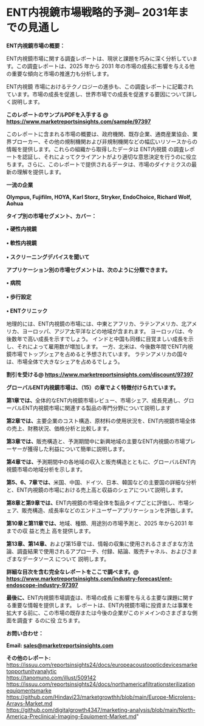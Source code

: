 # ENT内視鏡市場戦略的予測– 2031年までの見通し

<strong><b>ENT内視鏡市場の概要：</b></strong>

ENT内視鏡市場に関する調査レポートは、現状と課題を巧みに深く分析しています。この調査レポートは、2025 年から 2031 年の市場の成長に影響を与える他の重要な傾向と市場の推進力も分析します。

ENT内視鏡 市場におけるテクノロジーの進歩も、この調査レポートに記載されています。市場の成長を促進し、世界市場での成長を促進する要因について詳しく説明します。

<strong>このレポートのサンプルPDFを入手する @ <a href=https://www.marketreportsinsights.com/sample/97397>https://www.marketreportsinsights.com/sample/97397</a></strong>

このレポートに含まれる市場の概要は、政府機関、既存企業、通商産業協会、業界ブローカー、その他の規制機関および非規制機関などの幅広いリソースからの情報を提供します。これらの組織から取得したデータは ENT内視鏡 の調査レポートを認証し、それによってクライアントがより適切な意思決定を行うのに役立ちます。さらに、このレポートで提供されるデータは、市場のダイナミクスの最新の理解を提供します。

<strong>一流の企業</strong>

<strong><b>Olympus, Fujifilm, HOYA, Karl Storz, Stryker, EndoChoice, Richard Wolf, Aohua</b></strong>

<strong><b>タイプ別の市場セグメント、カバー：</b></strong>

<strong>• 硬性内視鏡<br><br>• 軟性内視鏡<br><br>• スクリーニングデバイスを聞いて</strong>

<strong><b>アプリケーション別の市場セグメントは、次のように分類できます。</b></strong>

<strong>• 病院<br><br>• 歩行設定<br><br>• ENTクリニック</strong>

 地理的には、ENT内視鏡の市場には、中東とアフリカ、ラテンアメリカ、北アメリカ、ヨーロッパ、アジア太平洋などの地域が含まれます。 ヨーロッパは、今後数年で高い成長を示すでしょう。 インドと中国も同様に目覚ましい成長を示し、それによって雇用数が増加します。 一方、北米は、今後数年間でENT内視鏡市場でトップシェアを占めると予想されています。 ラテンアメリカの国々は、市場全体で大きなシェアを占めるでしょう。

<strong>割引を受ける@ <a href=https://www.marketreportsinsights.com/discount/97397>https://www.marketreportsinsights.com/discount/97397</a></strong>

<strong><b>グローバルENT内視鏡市場は、（15）の章でよく特徴付けられています。</b></strong>

<strong><b>第</b></strong><strong><b>1章では、</b></strong>全体的なENT内視鏡市場レビュー、市場シェア、成長見通し、グローバルENT内視鏡市場に関連する製品の専門分野について説明します

<strong><b>第2章では、</b></strong>主要企業のコスト構造、原材料の使用状況を、ENT内視鏡市場全体の売上、財務状況、価格分析と比較します。

<strong><b>第3章では、</b></strong>販売構造と、予測期間中に新興地域の主要なENT内視鏡の市場プレーヤーが獲得した利益について簡単に説明します。

<strong><b>第4章では、</b></strong>予測期間中の各地域の収入と販売構造とともに、グローバルENT内視鏡市場の地域分析を示します。

<strong><b>第5、6、7章では、</b></strong>米国、中国、ドイツ、日本、韓国などの主要国の詳細な分析と、ENT内視鏡の市場における売上高と収益のシェアについて説明します。

<strong><b>第8章と第9章では、</b></strong>ENT内視鏡の市場全体を製品タイプごとに評価し、市場シェア、販売構造、成長率などのエンドユーザーアプリケーションを評価します。

<strong><b>第10章と第11章では、</b></strong>地域、種類、用途別の市場予測と、2025 年から2031 年までの収 益と売上 高を提供します。

<strong><b>第13章、第14章、</b></strong>および第15章では、情報の収集に使用されるさまざまな方法論、調査結果で使用されるアプローチ、付録、結論、販売チャネル、およびさまざまなデータソース について 説明します。

<strong>詳細な目次を含む完全なレポートをここで調べます。@ <a href=https://www.marketreportsinsights.com/industry-forecast/ent-endoscope-industry-97397>https://www.marketreportsinsights.com/industry-forecast/ent-endoscope-industry-97397</a></strong>

<strong><b>最後に、</b></strong>ENT内視鏡市場調査は、市場の成長 に影響を</a>与える主要な課題に関する重要な情報を提供します。 レポートは、ENT内視鏡市場に投資または事業を拡大する前に、この市場の既存または今後の企業がこのドメインのさまざまな側面を調査す るのに役 立ちます。

<strong><b>お問い合わせ：</b></strong>

<strong>Email: </strong><a href=mailto:sales@marketreportsinsights.com><strong>sales@marketreportsinsights.com</strong></a>

<strong>その他のレポート:</strong>
<br>
<a href=https://issuu.com/reportsinsights24/docs/europeacoustoopticdevicesmarketopportunityanalytic>https://issuu.com/reportsinsights24/docs/europeacoustoopticdevicesmarketopportunityanalytic</a>
<br>
<a href=https://tanomuno.com/illust/509142>https://tanomuno.com/illust/509142</a>
<br>
<a href=https://issuu.com/reportsinsights24/docs/northamericafiltrationsterilizationequipmentsmarke>https://issuu.com/reportsinsights24/docs/northamericafiltrationsterilizationequipmentsmarke</a>
<br>
<a href=https://github.com/Hindavi23/marketgrowthh/blob/main/Europe-Microlens-Arrays-Market.md>https://github.com/Hindavi23/marketgrowthh/blob/main/Europe-Microlens-Arrays-Market.md</a>
<br>
<a href=https://github.com/digitalgrowth4347/marketing-analysis/blob/main/North-America-Preclinical-Imaging-Equipment-Market.md>https://github.com/digitalgrowth4347/marketing-analysis/blob/main/North-America-Preclinical-Imaging-Equipment-Market.md</a>"
